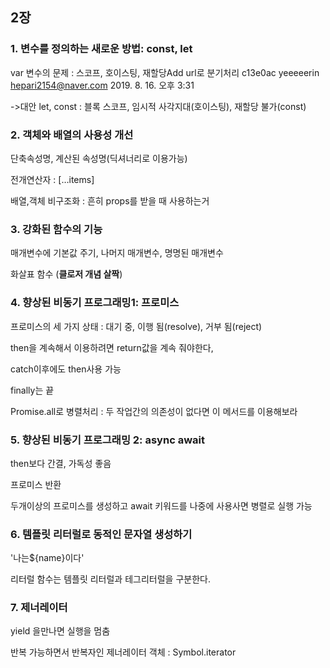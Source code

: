 ## 2장

### 1. 변수를 정의하는 새로운 방법: const, let

var 변수의 문제 : 스코프, 호이스팅, 재할당Add url로 분기처리	c13e0ac	yeeeeerin <hepari2154@naver.com>	2019. 8. 16. 오후 3:31

->대안 let, const : 블록 스코프, 임시적 사각지대(호이스팅), 재할당 불가(const) 



### 2. 객체와 배열의 사용성 개선

단축속성명, 계산된 속성명(딕셔너리로 이용가능)

전개연산자 : […items]

배열,객체 비구조화 : 흔히 props를 받을 때 사용하는거



### 3. 강화된 함수의 기능

매개변수에 기본값 주기, 나머지 매개변수, 명명된 매개변수

화살표 함수 (**클로저 개념 살짝**)



### 4. 향상된 비동기 프로그래밍1: 프로미스

프로미스의 세 가지 상태 : 대기 중, 이행 됨(resolve), 거부 됨(reject)

then을 계속해서 이용하려면 return값을 계속 줘야한다,

catch이후에도 then사용 가능

finally는 끝

Promise.all로 병렬처리 : 두 작업간의 의존성이 없다면 이 메서드를 이용해보라



### 5. 향상된 비동기 프로그래밍 2: async await

then보다 간결, 가독성 좋음

프로미스 반환

두개이상의 프로미스를 생성하고 await 키워드를 나중에 사용사면 병렬로 실행 가능



### 6. 템플릿 리터럴로 동적인 문자열 생성하기

'나는${name}이다'

리터럴 함수는 템플릿 리터럴과 테그리터럴을 구분한다.



### 7. 제너레이터

yield 을만나면 실행을 멈춤

반복 가능하면서 반복자인 제너레이터 객체 : Symbol.iterator



